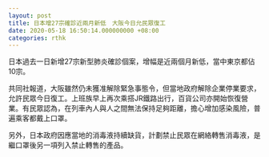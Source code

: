 ```yaml
---
layout: post
title: 日本增27宗確診近兩月新低　大阪今日允民眾復工
date: 2020-05-18 16:50:14.000000000 +08:00
categories: rthk
---
```


日本過去一日新增27宗新型肺炎確診個案，增幅是近兩個月新低，當中東京都佔10宗。

共同社報道，大阪雖然仍未獲准解除緊急事態令，但當地政府解除企業停業要求，允許民眾今日復工。上班族早上再次乘搭JR鐵路出行，百貨公司亦開始恢復營業。有民眾認為，在列車內人與人之間無法保持足夠距離，擔心增加感染風險，普遍乘客都戴上口罩。

另外，日本政府因應當地的消毒液持續缺貨，計劃禁止民眾在網絡轉售消毒液，是繼口罩後另一項列入禁止轉售的產品。

